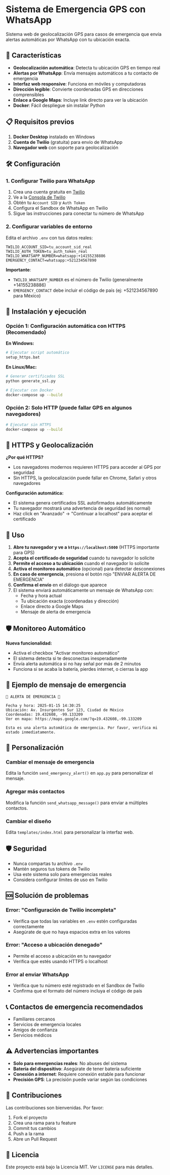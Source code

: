 # Sistema de Emergencia GPS con WhatsApp

Sistema web de geolocalización GPS para casos de emergencia que envía alertas automáticas por WhatsApp con tu ubicación exacta.

## 🚨 Características

- **Geolocalización automática**: Detecta tu ubicación GPS en tiempo real
- **Alertas por WhatsApp**: Envía mensajes automáticos a tu contacto de emergencia
- **Interfaz web responsive**: Funciona en móviles y computadoras
- **Dirección legible**: Convierte coordenadas GPS en direcciones comprensibles
- **Enlace a Google Maps**: Incluye link directo para ver la ubicación
- **Docker**: Fácil despliegue sin instalar Python

## 📋 Requisitos previos

1. **Docker Desktop** instalado en Windows
2. **Cuenta de Twilio** (gratuita) para envío de WhatsApp
3. **Navegador web** con soporte para geolocalización

## 🛠️ Configuración

### 1. Configurar Twilio para WhatsApp

1. Crea una cuenta gratuita en [Twilio](https://www.twilio.com/try-twilio)
2. Ve a la [Consola de Twilio](https://console.twilio.com/)
3. Obtén tu `Account SID` y `Auth Token`
4. Configura el Sandbox de WhatsApp en Twilio
5. Sigue las instrucciones para conectar tu número de WhatsApp

### 2. Configurar variables de entorno

Edita el archivo `.env` con tus datos reales:

```env
TWILIO_ACCOUNT_SID=tu_account_sid_real
TWILIO_AUTH_TOKEN=tu_auth_token_real
TWILIO_WHATSAPP_NUMBER=whatsapp:+14155238886
EMERGENCY_CONTACT=whatsapp:+521234567890
```

**Importante**: 
- `TWILIO_WHATSAPP_NUMBER` es el número de Twilio (generalmente +14155238886)
- `EMERGENCY_CONTACT` debe incluir el código de país (ej: +521234567890 para México)

## 🚀 Instalación y ejecución

### Opción 1: Configuración automática con HTTPS (Recomendado)

**En Windows:**
```bash
# Ejecutar script automático
setup_https.bat
```

**En Linux/Mac:**
```bash
# Generar certificados SSL
python generate_ssl.py

# Ejecutar con Docker
docker-compose up --build
```

### Opción 2: Solo HTTP (puede fallar GPS en algunos navegadores)

```bash
# Ejecutar sin HTTPS
docker-compose up --build
```

## 🔐 HTTPS y Geolocalización

**¿Por qué HTTPS?**
- Los navegadores modernos requieren HTTPS para acceder al GPS por seguridad
- Sin HTTPS, la geolocalización puede fallar en Chrome, Safari y otros navegadores

**Configuración automática:**
- El sistema genera certificados SSL autofirmados automáticamente
- Tu navegador mostrará una advertencia de seguridad (es normal)
- Haz click en "Avanzado" → "Continuar a localhost" para aceptar el certificado

## 📱 Uso

1. **Abre tu navegador y ve a `https://localhost:5000`** (HTTPS importante para GPS)
2. **Acepta el certificado de seguridad** cuando tu navegador lo solicite
3. **Permite el acceso a tu ubicación** cuando el navegador lo solicite
4. **Activa el monitoreo automático** (opcional) para detectar desconexiones
5. **En caso de emergencia**, presiona el botón rojo "ENVIAR ALERTA DE EMERGENCIA"
6. **Confirma el envío** en el diálogo que aparece
7. El sistema enviará automáticamente un mensaje de WhatsApp con:
   - Fecha y hora actual
   - Tu ubicación exacta (coordenadas y dirección)
   - Enlace directo a Google Maps
   - Mensaje de alerta de emergencia

## 🛡️ Monitoreo Automático

**Nueva funcionalidad:**
- Activa el checkbox "Activar monitoreo automático"
- El sistema detecta si te desconectas inesperadamente
- Envía alerta automática si no hay señal por más de 2 minutos
- Funciona si se acaba la batería, pierdes internet, o cierras la app

## 📧 Ejemplo de mensaje de emergencia

```
🚨 ALERTA DE EMERGENCIA 🚨

Fecha y hora: 2025-01-15 14:30:25
Ubicación: Av. Insurgentes Sur 123, Ciudad de México
Coordenadas: 19.432608, -99.133209
Ver en mapa: https://maps.google.com/?q=19.432608,-99.133209

Esta es una alerta automática de emergencia. Por favor, verifica mi estado inmediatamente.
```

## 🔧 Personalización

### Cambiar el mensaje de emergencia
Edita la función `send_emergency_alert()` en `app.py` para personalizar el mensaje.

### Agregar más contactos
Modifica la función `send_whatsapp_message()` para enviar a múltiples contactos.

### Cambiar el diseño
Edita `templates/index.html` para personalizar la interfaz web.

## 🛡️ Seguridad

- Nunca compartas tu archivo `.env` 
- Mantén seguros tus tokens de Twilio
- Usa este sistema solo para emergencias reales
- Considera configurar límites de uso en Twilio

## 🆘 Solución de problemas

### Error: "Configuración de Twilio incompleta"
- Verifica que todas las variables en `.env` estén configuradas correctamente
- Asegúrate de que no haya espacios extra en los valores

### Error: "Acceso a ubicación denegado"
- Permite el acceso a ubicación en tu navegador
- Verifica que estés usando HTTPS o localhost

### Error al enviar WhatsApp
- Verifica que tu número esté registrado en el Sandbox de Twilio
- Confirma que el formato del número incluya el código de país

## 📞 Contactos de emergencia recomendados

- Familiares cercanos
- Servicios de emergencia locales
- Amigos de confianza
- Servicios médicos

## ⚠️ Advertencias importantes

- **Solo para emergencias reales**: No abuses del sistema
- **Batería del dispositivo**: Asegúrate de tener batería suficiente
- **Conexión a internet**: Requiere conexión estable para funcionar
- **Precisión GPS**: La precisión puede variar según las condiciones

## 🤝 Contribuciones

Las contribuciones son bienvenidas. Por favor:
1. Fork el proyecto
2. Crea una rama para tu feature
3. Commit tus cambios
4. Push a la rama
5. Abre un Pull Request

## 📄 Licencia

Este proyecto está bajo la Licencia MIT. Ver `LICENSE` para más detalles.